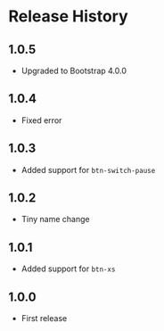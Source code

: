# Release History

## 1.0.5

* Upgraded to Bootstrap 4.0.0

## 1.0.4

* Fixed error

## 1.0.3

* Added support for `btn-switch-pause`

## 1.0.2

* Tiny name change

## 1.0.1

* Added support for `btn-xs`

## 1.0.0

* First release
